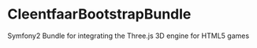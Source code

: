 CleentfaarBootstrapBundle
=========================

Symfony2 Bundle for integrating the Three.js 3D engine for HTML5 games